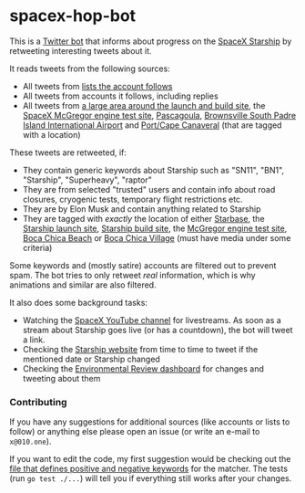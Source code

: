 # spacex-hop-bot
This is a [Twitter bot](https://twitter.com/wenhopbot) that informs about progress on the [SpaceX Starship](https://www.spacex.com/vehicles/starship/) by retweeting interesting tweets about it.

It reads tweets from the following sources:
* All tweets from [lists the account follows](https://twitter.com/wenhopbot/lists)
* All tweets from accounts it follows, including replies
* All tweets from [a large area around the launch and build site](https://bboxfinder.com/#25.838213,-97.321014,26.121535,-96.942673), the [SpaceX McGregor engine test site](https://mapper.acme.com/?ll=31.39966,-97.46246&z=12&t=M&marker0=31.39930%2C-97.46250%2C31.399308%20-97.462496&marker1=31.34836%2C-97.51740%2Cunnamed&marker2=31.48314%2C-97.36530%2C6.0%20km%20NE%20of%20McGregor%20TX), [Pascagoula](https://bboxfinder.com/#30.298204,-88.678894,30.457552,-88.463974), [Brownsville South Padre Island International Airport](https://bboxfinder.com/#25.891967,-97.441134,25.918835,-97.406845) and [Port/Cape Canaveral](https://mapper.acme.com/?ll=28.40952,-80.60944&z=10&t=M&marker0=28.21910%2C-80.79552%2Cunnamed&marker1=28.88617%2C-79.96262%2C79.2%20km%20ExNE%20of%20Merritt%20Island%20FL) (that are tagged with a location)

These tweets are retweeted, if:
* They contain generic keywords about Starship such as "SN11", "BN1", "Starship", "Superheavy", "raptor"
* They are from selected "trusted" users and contain info about road closures, cryogenic tests, temporary flight restrictions etc.
* They are by Elon Musk and contain anything related to Starship
* They are tagged with *exactly* the location of either [Starbase](https://twitter.com/places/1380f3b60f972001), the [Starship launch site](https://twitter.com/places/124cb6de55957000), [Starship build site](https://twitter.com/places/124bed061054f000), the [McGregor engine test site](https://twitter.com/places/07d9f642af482000), [Boca Chica Beach](https://twitter.com/places/07d9e62cfe480002) or [Boca Chica Village](https://twitter.com/places/07d9f0b85ac83003) (must have media under some criteria)

Some keywords and (mostly satire) accounts are filtered out to prevent spam. The bot tries to only retweet *real* information, which is why animations and similar are also filtered.

It also does some background tasks: 
- Watching the [SpaceX YouTube channel](https://www.youtube.com/spacex/) for livestreams. As soon as a stream about Starship goes live (or has a countdown), the bot will tweet a link.
- Checking the [Starship website](https://www.spacex.com/vehicles/starship/) from time to time to tweet if the mentioned date or Starship changed
- Checking the [Environmental Review dashboard](https://www.permits.performance.gov/permitting-project/spacex-starshipsuper-heavy-launch-vehicle-program-spacex-boca-chica-launch-site) for changes and tweeting about them

### Contributing
If you have any suggestions for additional sources (like accounts or lists to follow) or anything else please open an issue (or write an e-mail to `x@010.one`).

If you want to edit the code, my first suggestion would be checking out the [file that defines positive and negative keywords](match/starship_keywords.go) for the matcher. The tests (run `go test ./...`) will tell you if everything still works after your changes.
